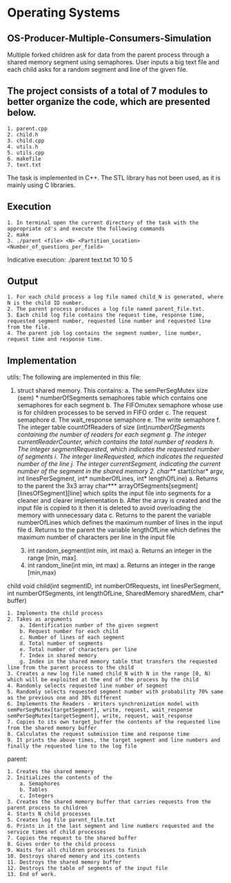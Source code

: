 # Operating Systems
## OS-Producer-Multiple-Consumers-Simulation
Multiple forked children ask for data from the parent process through a shared memory segment using semaphores. User inputs a big text file and each child asks for a random segment and line of the given file.

## The project consists of a total of 7 modules to better organize the code, which are presented below.
    1. parent.cpp
    2. child.h
    3. child.cpp
    4. utils.h
    5. utils.cpp
    6. makefile
    7. text.txt

The task is implemented in C++. The STL library has not been used, as it is mainly using C libraries.

## Execution
    1. In terminal open the current directory of the task with the appropriate cd's and execute the following commands
    2. make
    3. ./parent <file> <N> <Partition_Location> <Number_of_questions_per_field>
Indicative execution: ./parent text.txt 10 10 5

## Output
    1. For each child process a log file named child_N is generated, where N is the child ID number.
    2. The parent process produces a log file named parent_file.txt.
    3. Each child log file contains the request time, response time, requested segment number, requested line number and requested line from the file.
    4. The parent job log contains the segment number, line number, request time and response time.
## Implementation
utils:
The following are implemented in this file:
1. struct shared memory. This contains:
        a. The semPerSegMutex size (sem) * numberOfSegments semaphores table which contains one semaphores for each segment
        b. The FIFOmutex semaphore whose use is for children processes to be served in FIFO order
        c. The request semaphore
        d. The wait_response semaphore
        e. The write semaphore
        f. The integer table countOfReaders of size (int)*numberOfSegments containing the number of readers for each segment
        g. The integer currentReaderCounter, which contains the total number of readers
        h. The integer segmentRequested, which indicates the requested number of segments
        i. The integer lineRequested, which indicates the requested number of the line
        j. The integer currentSegment, indicating the current number of the segment in the shared memory
    2. char*** start(char* argv, int linesPerSegment, int* numberOfLines, int* lengthOfLine)
        a. Returns to the parent the 3x3 array char*** arrayOfSegments[segment][linesOfSegment][line] which splits the input file into segments for a cleaner and clearer implementation
        b. After the array is created and the input file is copied to it then it is deleted to avoid overloading the memory with unnecessary data
        c. Returns to the parent the variable numberOfLines which defines the maximum number of lines in the input file
        d. Returns to the parent the variable lengthOfLine which defines the maximum number of characters per line in the input file

    3. int random_segment(int min, int max)
        a. Returns an integer in the range [min, max].
    4. int random_line(int min, int max)
        a. Returns an integer in the range [min,max)


child
void child(int segmentID, int numberOfRequests, int linesPerSegment, int numberOfSegments, int lengthOfLine, SharedMemory sharedMem, char* buffer)

    1. Implements the child process
    2. Takes as arguments
        a. Identification number of the given segment
        b. Request number for each child
        c. Number of lines of each segment
        d. Total number of segments
        e. Total number of characters per line
        f. Index in shared memory
        g. Index in the shared memory table that transfers the requested line from the parent process to the child
    3. Creates a new log file named child_N with N in the range [0, N) which will be exploited at the end of the process by the child
    4. Randomly selects requested line number of segment
    5. Randomly selects requested segment number with probability 70% same as the previous one and 30% different
    6. Implements the Readers - Writers synchronization model with semPerSegMutex[targetSegment], write, request, wait_response semPerSegMutex[targetSegment], write, request, wait_response
    7. Copies to its own target_buffer the contents of the requested line from the shared memory buffer
    8. Calculates the request submission time and response time
    9. It prints the above times, the target segment and line numbers and finally the requested line to the log file

parent:

    1. Creates the shared memory
    2. Initializes the contents of the
        a. Semaphores
        b. Tables
        c. Integers
    3. Creates the shared memory buffer that carries requests from the parent process to children
    4. Starts N child processes
    5. Creates log file parent_file.txt 
    6. Prints in it the last segment and line numbers requested and the service times of child processes
    7. Copies the request to the shared buffer
    8. Gives order to the child process
    9. Waits for all children processes to finish
    10. Destroys shared memory and its contents
    11. Destroys the shared memory buffer
    12. Destroys the table of segments of the input file
    13. End of work.
